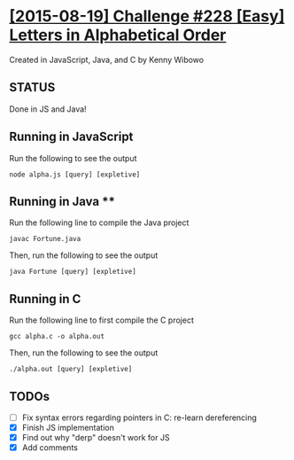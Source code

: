 # [\[2015-08-19\] Challenge #228 \[Easy\] Letters in Alphabetical Order](https://www.reddit.com/r/dailyprogrammer/comments/3h9pde/20150817_challenge_228_easy_letters_in/) #

Created in JavaScript, Java, and C by Kenny Wibowo

## STATUS ##
Done in JS and Java!

## Running in JavaScript ##

Run the following to see the output

	node alpha.js [query] [expletive]

## Running in Java **

Run the following line to compile the Java project

	javac Fortune.java

Then, run the following to see the output

	java Fortune [query] [expletive]

## Running in C ##

Run the following line to first compile the C project

	gcc alpha.c -o alpha.out

Then, run the following to see the output

	./alpha.out [query] [expletive]

## TODOs ##

- [ ] Fix syntax errors regarding pointers in C: re-learn dereferencing
- [x] Finish JS implementation
- [x] Find out why "derp" doesn't work for JS
- [x] Add comments